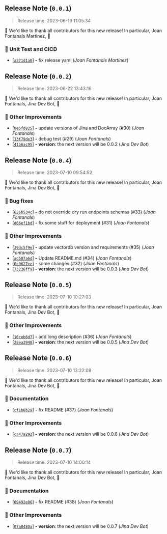 







<a name=release-note-0-0-1></a>
## Release Note (`0.0.1`)

> Release time: 2023-06-19 11:05:34



🙇 We'd like to thank all contributors for this new release! In particular,
 Joan Fontanals Martinez,  🙇


### 🏁 Unit Test and CICD

 - [[```a271d1a8```](https://github.com/jina-ai/jina/commit/a271d1a84b189174610183b6a49a9fe32b1e2aa5)] __-__ fix release yaml (*Joan Fontanals Martinez*)

<a name=release-note-0-0-2></a>
## Release Note (`0.0.2`)

> Release time: 2023-06-22 13:43:16



🙇 We'd like to thank all contributors for this new release! In particular,
 Joan Fontanals,  Jina Dev Bot,  🙇


### 🍹 Other Improvements

 - [[```0e5fd825```](https://github.com/jina-ai/jina/commit/0e5fd82589fd8dc9f6256d9b710ad03854353096)] __-__ update versions of Jina and DocArray (#30) (*Joan Fontanals*)
 - [[```13f79de3```](https://github.com/jina-ai/jina/commit/13f79de3cd384771ac886d31a7f5737fc2470f11)] __-__ debug test (#29) (*Joan Fontanals*)
 - [[```41b6ac95```](https://github.com/jina-ai/jina/commit/41b6ac954c2a1965f90829ff8a3114df94884e5c)] __-__ __version__: the next version will be 0.0.2 (*Jina Dev Bot*)

<a name=release-note-0-0-4></a>
## Release Note (`0.0.4`)

> Release time: 2023-07-10 09:54:52



🙇 We'd like to thank all contributors for this new release! In particular,
 Joan Fontanals,  Jina Dev Bot,  🙇


### 🐞 Bug fixes

 - [[```626b534c```](https://github.com/jina-ai/jina/commit/626b534ce363890b0d79fed9ec8ccd233e79112b)] __-__ do not override dry run endpoints schemas (#33) (*Joan Fontanals*)
 - [[```d66ef1bd```](https://github.com/jina-ai/jina/commit/d66ef1bd1fbeb33c7fb76a306ec9b6ac81ac6673)] __-__ fix some stuff for deployment (#31) (*Joan Fontanals*)

### 🍹 Other Improvements

 - [[```39dc5f9e```](https://github.com/jina-ai/jina/commit/39dc5f9e26f1028220e3f5b2d7a87cbfe2674563)] __-__ update vectordb version and requirements (#35) (*Joan Fontanals*)
 - [[```ad507a6d```](https://github.com/jina-ai/jina/commit/ad507a6d685dcf7326b425edda5e456aa20097cd)] __-__ Update README.md (#34) (*Joan Fontanals*)
 - [[```0c0627ee```](https://github.com/jina-ai/jina/commit/0c0627eed984a39c48fb939fb805928fff58570c)] __-__ some changes (#32) (*Joan Fontanals*)
 - [[```73236ff9```](https://github.com/jina-ai/jina/commit/73236ff9cf2fe811f830955a81ab320288962b29)] __-__ __version__: the next version will be 0.0.3 (*Jina Dev Bot*)

<a name=release-note-0-0-5></a>
## Release Note (`0.0.5`)

> Release time: 2023-07-10 10:27:03



🙇 We'd like to thank all contributors for this new release! In particular,
 Joan Fontanals,  Jina Dev Bot,  🙇


### 🍹 Other Improvements

 - [[```16ceb6d7```](https://github.com/jina-ai/jina/commit/16ceb6d72227aefae47b62e1ef234e6ad98b6483)] __-__ add long description (#36) (*Joan Fontanals*)
 - [[```28ea2948```](https://github.com/jina-ai/jina/commit/28ea29485dcc516ed829a251388612cc664bb96a)] __-__ __version__: the next version will be 0.0.5 (*Jina Dev Bot*)

<a name=release-note-0-0-6></a>
## Release Note (`0.0.6`)

> Release time: 2023-07-10 13:22:08



🙇 We'd like to thank all contributors for this new release! In particular,
 Joan Fontanals,  Jina Dev Bot,  🙇


### 📗 Documentation

 - [[```cf1b6b29```](https://github.com/jina-ai/jina/commit/cf1b6b29d543af91cd20bf800043eee6ebf4fe53)] __-__ fix README (#37) (*Joan Fontanals*)

### 🍹 Other Improvements

 - [[```ca47a292```](https://github.com/jina-ai/jina/commit/ca47a292f26a758a181a36a75e3c33a9a578ed5f)] __-__ __version__: the next version will be 0.0.6 (*Jina Dev Bot*)

<a name=release-note-0-0-7></a>
## Release Note (`0.0.7`)

> Release time: 2023-07-10 14:00:14



🙇 We'd like to thank all contributors for this new release! In particular,
 Joan Fontanals,  Jina Dev Bot,  🙇


### 📗 Documentation

 - [[```69492e06```](https://github.com/jina-ai/jina/commit/69492e0663a2d79c9500beea77c564050064ce8d)] __-__ fix README (#38) (*Joan Fontanals*)

### 🍹 Other Improvements

 - [[```07a8480a```](https://github.com/jina-ai/jina/commit/07a8480a2905a8d7293f79c0668818f684bbd65d)] __-__ __version__: the next version will be 0.0.7 (*Jina Dev Bot*)

